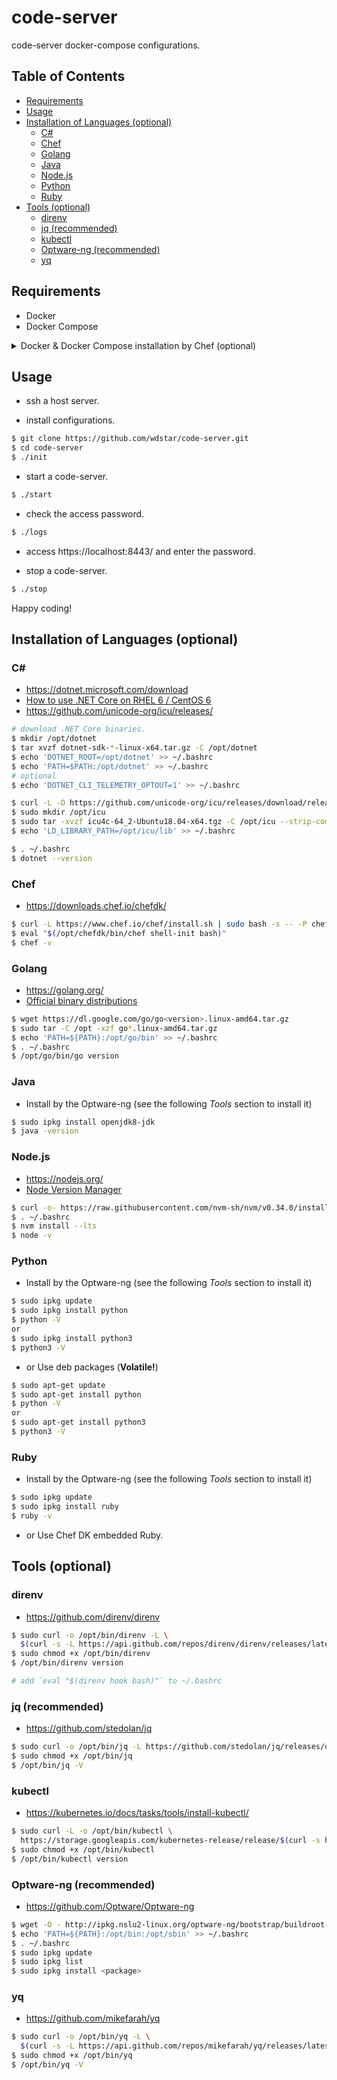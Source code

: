 # code-server

code-server docker-compose configurations.

## Table of Contents

- [Requirements](#requirements)
- [Usage](#usage)
- [Installation of Languages (optional)](#installation-of-languages-optional)
    - [C#](#c)
    - [Chef](#chef)
    - [Golang](#golang)
    - [Java](#java)
    - [Node.js](#nodejs)
    - [Python](#python)
    - [Ruby](#ruby)
- [Tools (optional)](#tools-optional)
    - [direnv](#direnv)
    - [jq (recommended)](#jq-recommended)
    - [kubectl](#kubectl)
    - [Optware-ng (recommended)](#optware-ng-recommended)
    - [yq](#yq)

## Requirements

- Docker
- Docker Compose

<details><summary>Docker & Docker Compose installation by Chef (optional)</summary><div>

```bash
Ubuntu:$ sudo apt-get install ca-certificates curl git
CentOS:$ sudo yum install ca-certificates curl git

$ curl -L https://omnitruck.chef.io/install.sh | sudo bash
$ git clone git://git.osdn.net/gitroot/metasearch/grid-chef-repo.git
$ cd grid-chef-repo/
$ sudo chef-client -z -c solo.rb -j nodes/local-docker.json
$ sudo docker info
```
</div></details>

## Usage

- ssh a host server.

- install configurations.

```bash
$ git clone https://github.com/wdstar/code-server.git
$ cd code-server
$ ./init
```

- start a code-server.

```bash
$ ./start
```

- check the access password.

```bash
$ ./logs
```

- access https://localhost:8443/ and enter the password.

- stop a code-server.

```bash
$ ./stop
```

Happy coding!

## Installation of Languages (optional)

### C#

- https://dotnet.microsoft.com/download
- [How to use .NET Core on RHEL 6 / CentOS 6](https://github.com/dotnet/core/blob/master/Documentation/build-and-install-rhel6-prerequisites.md)
- https://github.com/unicode-org/icu/releases/

```bash
# download .NET Core binaries.
$ mkdir /opt/dotnet
$ tar xvzf dotnet-sdk-*-linux-x64.tar.gz -C /opt/dotnet
$ echo 'DOTNET_ROOT=/opt/dotnet' >> ~/.bashrc
$ echo 'PATH=$PATH:/opt/dotnet' >> ~/.bashrc
# optional
$ echo 'DOTNET_CLI_TELEMETRY_OPTOUT=1' >> ~/.bashrc

$ curl -L -O https://github.com/unicode-org/icu/releases/download/release-64-2/icu4c-64_2-Ubuntu18.04-x64.tgz
$ sudo mkdir /opt/icu
$ sudo tar -xvzf icu4c-64_2-Ubuntu18.04-x64.tgz -C /opt/icu --strip-components=4
$ echo 'LD_LIBRARY_PATH=/opt/icu/lib' >> ~/.bashrc

$ . ~/.bashrc
$ dotnet --version
```

### Chef

- https://downloads.chef.io/chefdk/

```bash
$ curl -L https://www.chef.io/chef/install.sh | sudo bash -s -- -P chefdk -v 1
$ eval "$(/opt/chefdk/bin/chef shell-init bash)"
$ chef -v
```

### Golang

- https://golang.org/
- [Official binary distributions](https://golang.org/dl/)

```bash
$ wget https://dl.google.com/go/go<version>.linux-amd64.tar.gz
$ sudo tar -C /opt -xzf go*.linux-amd64.tar.gz
$ echo 'PATH=${PATH}:/opt/go/bin' >> ~/.bashrc
$ . ~/.bashrc
$ /opt/go/bin/go version
```

### Java

- Install by the Optware-ng (see the following *Tools* section to install it)

```bash
$ sudo ipkg install openjdk8-jdk
$ java -version
```

### Node.js

- https://nodejs.org/
- [Node Version Manager](https://github.com/nvm-sh/nvm)

```bash
$ curl -o- https://raw.githubusercontent.com/nvm-sh/nvm/v0.34.0/install.sh | bash
$ . ~/.bashrc
$ nvm install --lts
$ node -v
```

### Python

- Install by the Optware-ng (see the following *Tools* section to install it)

```bash
$ sudo ipkg update
$ sudo ipkg install python
$ python -V
or 
$ sudo ipkg install python3
$ python3 -V
```

- or Use deb packages (**Volatile!**)

```bash
$ sudo apt-get update
$ sudo apt-get install python
$ python -V
or
$ sudo apt-get install python3
$ python3 -V
```

### Ruby

- Install by the Optware-ng (see the following *Tools* section to install it)

```bash
$ sudo ipkg update
$ sudo ipkg install ruby
$ ruby -v
```

- or Use Chef DK embedded Ruby.

## Tools (optional)

### direnv

- https://github.com/direnv/direnv

```bash
$ sudo curl -o /opt/bin/direnv -L \
  $(curl -s -L https://api.github.com/repos/direnv/direnv/releases/latest | jq -r '.assets[] | select(.name | contains("linux-amd64")) | .browser_download_url')
$ sudo chmod +x /opt/bin/direnv
$ /opt/bin/direnv version

# add `eval "$(direnv hook bash)"` to ~/.bashrc
```

### jq (recommended)

- https://github.com/stedolan/jq

```bash
$ sudo curl -o /opt/bin/jq -L https://github.com/stedolan/jq/releases/download/jq-1.6/jq-linux64
$ sudo chmod +x /opt/bin/jq
$ /opt/bin/jq -V
```

### kubectl

- https://kubernetes.io/docs/tasks/tools/install-kubectl/

```bash
$ sudo curl -L -o /opt/bin/kubectl \
  https://storage.googleapis.com/kubernetes-release/release/$(curl -s https://storage.googleapis.com/kubernetes-release/release/stable.txt)/bin/linux/amd64/kubectl
$ sudo chmod +x /opt/bin/kubectl
$ /opt/bin/kubectl version
```

### Optware-ng (recommended)

- https://github.com/Optware/Optware-ng

```bash
$ wget -O - http://ipkg.nslu2-linux.org/optware-ng/bootstrap/buildroot-x86_64-bootstrap.sh | sudo sh
$ echo 'PATH=${PATH}:/opt/bin:/opt/sbin' >> ~/.bashrc
$ . ~/.bashrc
$ sudo ipkg update
$ sudo ipkg list
$ sudo ipkg install <package>
```

### yq

- https://github.com/mikefarah/yq

```bash
$ sudo curl -o /opt/bin/yq -L \
  $(curl -s -L https://api.github.com/repos/mikefarah/yq/releases/latest | jq -r '.assets[] | select(.name | contains("linux_amd64")) | .browser_download_url')
$ sudo chmod +x /opt/bin/yq
$ /opt/bin/yq -V
```
